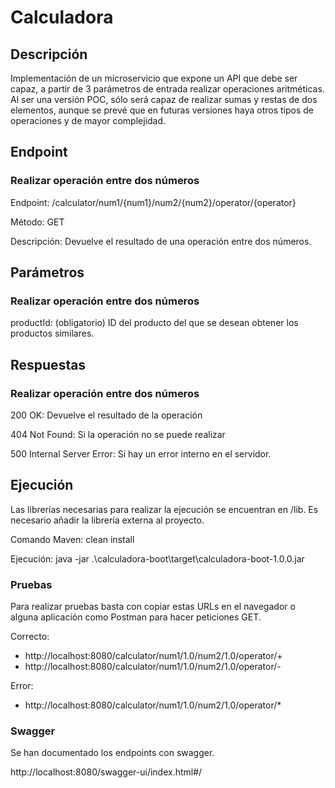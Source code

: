 # Calculadora

## Descripción

Implementación de un microservicio que expone un API que debe ser capaz, a partir de 3 parámetros de entrada realizar operaciones aritméticas. Al ser una versión POC, sólo será capaz de realizar sumas y restas de dos elementos, aunque se prevé que en futuras versiones haya otros tipos de operaciones y de mayor complejidad.

## Endpoint

### Realizar operación entre dos números

Endpoint: /calculator/num1/{num1}/num2/{num2}/operator/{operator}

Método: GET

Descripción: Devuelve el resultado de una operación entre dos números.

## Parámetros

### Realizar operación entre dos números

productId: (obligatorio) ID del producto del que se desean obtener los productos similares.

## Respuestas

### Realizar operación entre dos números

200 OK: Devuelve el resultado de la operación

404 Not Found: Si la operación no se puede realizar

500 Internal Server Error: Si hay un error interno en el servidor.

## Ejecución

Las librerías necesarias para realizar la ejecución se encuentran en /lib.
Es necesario añadir la librería externa al proyecto.

Comando Maven:
clean install

Ejecución:
java -jar .\calculadora-boot\target\calculadora-boot-1.0.0.jar

### Pruebas

Para realizar pruebas basta con copiar estas URLs en el navegador o alguna aplicación como Postman para hacer
peticiones GET.

Correcto:

- http://localhost:8080/calculator/num1/1.0/num2/1.0/operator/+
- http://localhost:8080/calculator/num1/1.0/num2/1.0/operator/-

Error:

- http://localhost:8080/calculator/num1/1.0/num2/1.0/operator/*

### Swagger
Se han documentado los endpoints con swagger.  

http://localhost:8080/swagger-ui/index.html#/